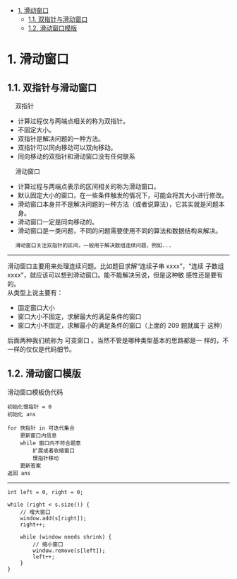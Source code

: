 
<!-- TOC -->

- [1. 滑动窗口](#1-滑动窗口)
    - [1.1. 双指针与滑动窗口](#11-双指针与滑动窗口)
    - [1.2. 滑动窗口模版](#12-滑动窗口模版)

<!-- /TOC -->


# 1. 滑动窗口

<!-- 
https://mp.weixin.qq.com/s?__biz=MzAxODQxMDM0Mw==&mid=2247485141&idx=1&sn=0e4583ad935e76e9a3f6793792e60734&scene=21#wechat_redirect

https://www.cnblogs.com/dreamy-xay/p/14221664.html
滑动窗口算法
https://www.cnblogs.com/huansky/p/13488234.html

-->

## 1.1. 双指针与滑动窗口
&emsp; 双指针

* 计算过程仅与两端点相关的称为双指针。
* 不固定大小。
* 双指针是解决问题的一种方法。
* 双指针可以同向移动可以双向移动。
* 同向移动的双指针和滑动窗口没有任何联系


&emsp; 滑动窗口

* 计算过程与两端点表示的区间相关的称为滑动窗口。
* 默认固定大小的窗口，在一些条件触发的情况下，可能会将其大小进行修改。
* 滑动窗口本身并不是解决问题的一种方法（或者说算法），它其实就是问题本身。
* 滑动窗口一定是同向移动的。
* 滑动窗口是一类问题，不同的问题需要使用不同的算法和数据结构来解决。


&emsp; `滑动窗口关注双指针的区间，一般用于解决数组连续问题，例如...`  

--------------
滑动窗⼝主要⽤来处理连续问题。⽐如题⽬求解“连续⼦串 xxxx”，“连续 ⼦数组 xxxx”，就应该可以想到滑动窗⼝。能不能解决另说，但是这种敏 感性还是要有的。  
从类型上说主要有：  

* 固定窗⼝⼤⼩ 
* 窗⼝⼤⼩不固定，求解最⼤的满⾜条件的窗⼝ 
* 窗⼝⼤⼩不固定，求解最⼩的满⾜条件的窗⼝（上⾯的 209 题就属于 这种） 

后⾯两种我们统称为 可变窗⼝ 。当然不管是哪种类型基本的思路都是⼀ 样的，不⼀样的仅仅是代码细节。  


## 1.2. 滑动窗口模版
滑动窗口模板伪代码   

```text
初始化慢指针 = 0
初始化 ans

for 快指针 in 可迭代集合 
    更新窗⼝内信息
    while 窗⼝内不符合题意 
        扩展或者收缩窗⼝
        慢指针移动 
    更新答案 
返回 ans
```

----------

```text
int left = 0, right = 0;

while (right < s.size()) {
    // 增大窗口
    window.add(s[right]);
    right++;

    while (window needs shrink) {
        // 缩小窗口
        window.remove(s[left]);
        left++;
    }
}
```

